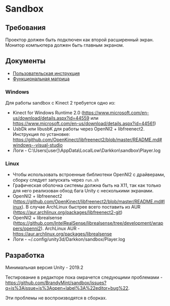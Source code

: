 # Sandbox

## Требования

Проектор должен быть подключен как второй расширенный экран.
Монитор компьютера должен быть главным экраном.

## Документы

* [Пользовательская инструкция](https://docs.google.com/document/d/1ShcHV4ls16ITBUpDKy0Cgma3YZSuzhwF_RsRUBFBALs/edit#heading=h.5l6922wptpom)
* [Функциональная матрица](https://docs.google.com/spreadsheets/d/1AHWRHaipZW2nGoYlFiEIInMZb8QQqLzLCMKsXChW038/edit#gid=1829484092)

### Windows

Для работы sandbox с Kinect 2 требуется одно из:
* Kinect for Windows Runtime 2.0 (https://www.microsoft.com/en-us/download/details.aspx?id=44559 или https://www.microsoft.com/en-us/download/details.aspx?id=44561)
* UsbDk или libusbK для работы через OpenNI2 + libfreenect2. Инструкция по установке: https://github.com/OpenKinect/libfreenect2/blob/master/README.md#windows--visual-studio
* Логи - C:\Users\[user]\AppData\LocalLow\Darkkon\sandbox\Player.log

### Linux

* Чтобы использовать встроенные библиотеки OpenNI2 с драйверами, сборку следует запускать через `run.sh`
* Графическая оболочка системы должна быть на X11, так как только для него реализован обход бага Unity с несколькими экранами.
* OpenNI2 + libfreenect2 (https://github.com/OpenKinect/libfreenect2/blob/master/README.md#linux). В случае ArchLinux быстрее всего поставить из AUR (https://aur.archlinux.org/packages/libfreenect2-git)
* OpenNI2 + librealsense (https://github.com/IntelRealSense/librealsense/tree/development/wrappers/openni2). ArchLinux AUR - https://aur.archlinux.org/packages/librealsense 
* Логи - ~/.config/unity3d/Darkkon/sandbox/Player.log 

## Разработка

Минимальная версия Unity - 2019.2

Тестирование в редакторе пока омрачется следующими проблемами - https://github.com/BrandyMint/sandbox/issues?q=is%3Aissue+is%3Aopen+label%3A%22editor+bug%22.

Эти проблемы не воспроизводятся в сборках.
